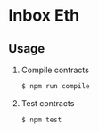 # Inbox Eth

## Usage

1. Compile contracts

   ```bash
   $ npm run compile
   ```

2. Test contracts

   ```bash
   $ npm test
   ```
